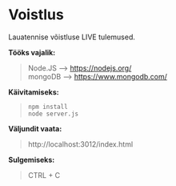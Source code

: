 # Voistlus
Lauatennise võistluse LIVE tulemused.

**Tööks vajalik:**
> Node.JS --> https://nodejs.org/ <br />
> mongoDB --> https://www.mongodb.com/

**Käivitamiseks:**
> ```npm install```<br />
> ```node server.js```

**Väljundit vaata:**
> http://localhost:3012/index.html

**Sulgemiseks:**
> CTRL + C

